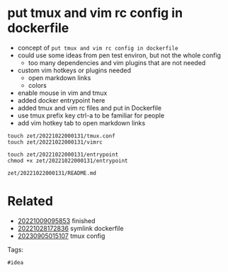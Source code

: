 # put tmux and vim rc config in dockerfile

- concept of `put tmux and vim rc config in dockerfile`
- could use some ideas from pen test environ, but not the whole config
  - too many dependencies and vim plugins that are not needed
- custom vim hotkeys or plugins needed
  - open markdown links
  - colors
- enable mouse in vim and tmux
- added docker entrypoint here
- added tmux and vim rc files and put in Dockerfile
- use tmux prefix key ctrl-a to be familiar for people
- add vim hotkey tab to open markdown links

```
touch zet/20221022000131/tmux.conf
touch zet/20221022000131/vimrc

touch zet/20221022000131/entrypoint
chmod +x zet/20221022000131/entrypoint

```

` zet/20221022000131/README.md `

# Related

- [20221009095853](/zet/20221009095853/README.md) finished
- [20221028172836](/zet/20221028172836/README.md) symlink dockerfile
- [20230905015107](/zet/20230905015107/README.md) tmux config

Tags:

    #idea
